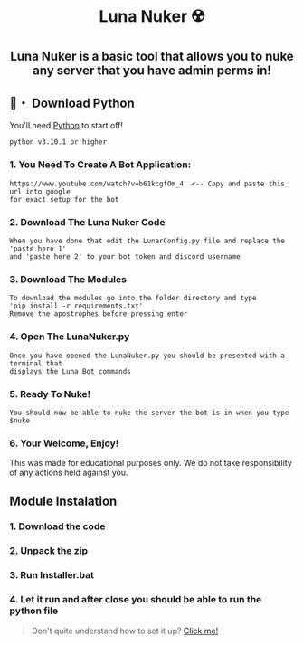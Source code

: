 <h1 align="center">
  Luna Nuker ☢️
</h1>

<h2 align="center">
  Luna Nuker is a basic tool that allows you to nuke any server that you have admin perms in!
</h2>




## 🐍・ Download Python

You'll need [Python](https://www.python.org/downloads/) to start off!
```sh-session
python v3.10.1 or higher
```

### 1. You Need To Create A Bot Application:
```
https://www.youtube.com/watch?v=b61kcgfOm_4  <-- Copy and paste this url into google 
for exact setup for the bot
```

### 2. Download The Luna Nuker Code 
```
When you have done that edit the LunarConfig.py file and replace the 'paste here 1'
and 'paste here 2' to your bot token and discord username
```
### 3. Download The Modules
```
To download the modules go into the folder directory and type 
'pip install -r requirements.txt'
Remove the apostrophes before pressing enter
```
### 4. Open The LunaNuker.py
```
Once you have opened the LunaNuker.py you should be presented with a terminal that 
displays the Luna Bot commands
```
### 5. Ready To Nuke!
```
You should now be able to nuke the server the bot is in when you type $nuke
```
### 6. Your Welcome, Enjoy!
This was made for educational purposes only. We do not take responsibility of any actions
held against you.

## Module Instalation

### 1. Download the code

### 2. Unpack the zip

### 3. Run Installer.bat

### 4. Let it run and after close you should be able to run the python file

> Don't quite understand how to set it up? [Click me!](https://discord.gg/PskF2YeXnd)
